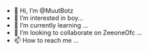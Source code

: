 - 👋 Hi, I’m @MuutBotz
- 👀 I’m interested in boy...
- 🌱 I’m currently learning ...
- 💞️ I’m looking to collaborate on ZeeoneOfc ...
- 📫 How to reach me ...

<!---
MuutBotz/MuutBotz is a ✨ special ✨ repository because its `README.md` (this file) appears on your GitHub profile.
You can click the Preview link to take a look at your changes.
--->
